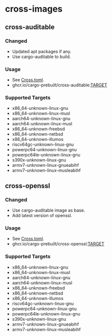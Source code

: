 # cross-images

## cross-auditable

### Changed

- Updated apt packages if any.
- Use cargo-auditable to build.

### Usage

- See [Cross.toml](cross-auditable/Cross.toml).
- ghcr.io/cargo-prebuilt/cross-auditable:[TARGET](#supported-targets)

### Supported Targets

- x86_64-unknown-linux-gnu
- x86_64-unknown-linux-musl
- aarch64-unknown-linux-gnu
- aarch64-unknown-linux-musl
- x86_64-unknown-freebsd
- x86_64-unknown-netbsd
- x86_64-unknown-illumos
- riscv64gc-unknown-linux-gnu
- powerpc64-unknown-linux-gnu
- powerpc64le-unknown-linux-gnu
- s390x-unknown-linux-gnu
- armv7-unknown-linux-gnueabihf
- armv7-unknown-linux-musleabihf

## cross-openssl

### Changed

- Use cargo-auditable image as base.
- Add latest version of openssl.

### Usage

- See [Cross.toml](cross-openssl/Cross.toml).
- ghcr.io/cargo-prebuilt/cross-openssl:[TARGET](#supported-targets)

### Supported Targets

- x86_64-unknown-linux-gnu
- x86_64-unknown-linux-musl
- aarch64-unknown-linux-gnu
- aarch64-unknown-linux-musl
- x86_64-unknown-freebsd
- x86_64-unknown-netbsd
- x86_64-unknown-illumos
- riscv64gc-unknown-linux-gnu
- powerpc64-unknown-linux-gnu
- powerpc64le-unknown-linux-gnu
- s390x-unknown-linux-gnu
- armv7-unknown-linux-gnueabihf
- armv7-unknown-linux-musleabihf
